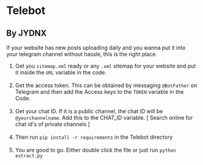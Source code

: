 # Telebot
<h2>By JYDNX</h2>

If your website has new posts uploading daily and you wanna put it into your telegram channel without hassle, this is the right place.


1. Get you `sitemap.xml` ready or any `.xml` sitemap for your website and put it inside the `URL` variable in the code.<br><br>
2. Get the access token. This can be obtained by messaging `@BotFather` on Telegram and then add the Access keys to the `TOKEN` variable in the Code.<br><br>
3. Get your chat ID. If it is a public channel, the chat ID will be ```@yourchannelname```. Add this to the CHAT_ID variable. [ Search online for chat id's of private channels ]<br> <br>
4. Then run ```pip install -r requirements``` in the Telebot directory<br><br>
5. You are good to go. Either double click the file or just run `python extract.py`
  

